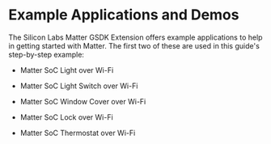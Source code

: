 # Example Applications and Demos

The Silicon Labs Matter GSDK Extension offers example applications to help in getting started with Matter. The first two of these are used in this guide's step-by-step example:

- Matter SoC Light over Wi-Fi

- Matter SoC Light Switch over Wi-Fi

- Matter SoC Window Cover over Wi-Fi

- Matter SoC Lock over Wi-Fi

- Matter SoC Thermostat over Wi-Fi
